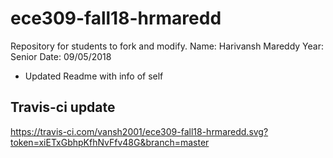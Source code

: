 # ece309-fall18-hrmaredd
Repository for students to fork and modify.
Name: Harivansh Mareddy
Year: Senior
Date: 09/05/2018

* Updated Readme with info of self

## Travis-ci  update
https://travis-ci.com/vansh2001/ece309-fall18-hrmaredd.svg?token=xiETxGbhpKfhNvFfv48G&branch=master



